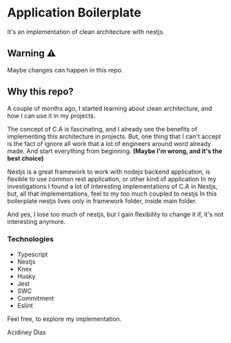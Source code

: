 # Application Boilerplate
It's an implementation of clean architecture with nestjs.

## Warning ⚠️
Maybe changes can happen in this repo.

## Why this repo?
A couple of months ago, I started learning about clean architecture, and how I can use it in my projects.

The concept of C.A is fascinating, and I already see the benefits of implementing this architecture in projects.
But, one thing that I can't accept is the fact of ignore all work that a lot of engineers around word already made. 
And start everything from beginning. **(Maybe I'm wrong, and it's the best choice)**

Nestjs is a great framework to work with nodejs backend application, is flexible to use common rest application, or other kind of application
In my investigations I found a  lot of interesting implementations of C.A in Nestjs, but, all that implementations, feel to my too much coupled to nestjs
In this boilerplate nestjs lives only in framework folder, inside main folder.

And yes, I lose too much of nestjs, but I gain flexibility to change it if, it's not interesting anymore.

### Technologies

- Typescript
- Nestjs
- Knex
- Husky
- Jest
- SWC
- Commitment
- Eslint

Feel free, to explore my implementation.

Acidiney Dias
